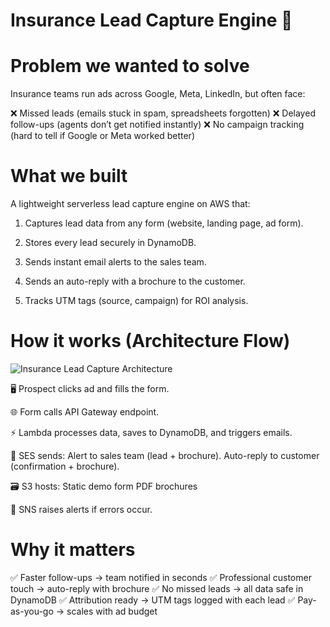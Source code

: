 # Insurance Lead Capture Engine 🚀

# Problem we wanted to solve

Insurance teams run ads across Google, Meta, LinkedIn, but often face:

❌ Missed leads (emails stuck in spam, spreadsheets forgotten)
❌ Delayed follow-ups (agents don’t get notified instantly)
❌ No campaign tracking (hard to tell if Google or Meta worked better)

# What we built

A lightweight serverless lead capture engine on AWS that:

1. Captures lead data from any form (website, landing page, ad form).

2. Stores every lead securely in DynamoDB.

3. Sends instant email alerts to the sales team.

4. Sends an auto-reply with a brochure to the customer.

5. Tracks UTM tags (source, campaign) for ROI analysis.

# How it works (Architecture Flow)

![Insurance Lead Capture Architecture](insurance-lead-capture-architecture.png)


🖥️ Prospect clicks ad and fills the form.

🌐 Form calls API Gateway endpoint.

⚡ Lambda processes data, saves to DynamoDB, and triggers emails.

📩 SES sends:
Alert to sales team (lead + brochure).
Auto-reply to customer (confirmation + brochure).

🗃️ S3 hosts:
Static demo form
PDF brochures

🔔 SNS raises alerts if errors occur.

# Why it matters

✅ Faster follow-ups → team notified in seconds
✅ Professional customer touch → auto-reply with brochure
✅ No missed leads → all data safe in DynamoDB
✅ Attribution ready → UTM tags logged with each lead
✅ Pay-as-you-go → scales with ad budget
